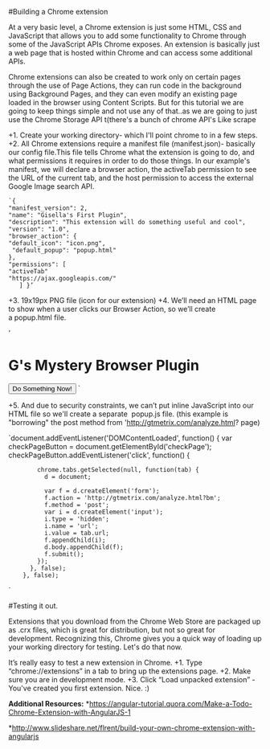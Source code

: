 #Building a Chrome extension

At a very basic level, a Chrome extension is just some HTML, CSS and JavaScript that allows you to add some functionality to Chrome through some of the JavaScript APIs Chrome exposes. An extension is basically just a web page that is hosted within Chrome and can access some additional APIs.

Chrome extensions can also be created to work only on certain pages through the use of Page Actions, they can run code in the background using Background Pages, and they can even modify an existing page loaded in the browser using Content Scripts. But for this tutorial we are going to keep things simple and not use any of that..as we are going to just use the Chrome Storage API t(there's a bunch of chrome API's Like scrape 

+1. Create your working directory- which I'll point chrome to in a few steps.
+2. All Chrome extensions require a manifest file (manifest.json)- basically our config file.This file tells Chrome what the extension is going to do, and what permissions it requires in order to do those things. In our example's manifest, we will declare a browser action, the activeTab permission to see the URL of the current tab, and the host permission to access the external Google Image search API.

	`{	
	"manifest_version": 2,
 	"name": "Gisella's First Plugin",
	"description": "This extension will do something useful and cool",
  	"version": "1.0",
	"browser_action": {
   	"default_icon": "icon.png",
  	 "default_popup": "popup.html"
  	},
  	"permissions": [
   	"activeTab" 
	"https://ajax.googleapis.com/"
	   ] }’
	
+3. 19x19px PNG file (icon for our extension)
+4.  We’ll need an HTML page to show when a user clicks our Browser Action, so we’ll create a popup.html file.
	
<!doctype html>’
<html>
<head>
 <title>Gisella's First Browser Plugin</title>
<script src="popup.js"></script>
</head>
<body>
<h1>G's Mystery Browser Plugin</h1>
<button id="checkPage">Do Something Now!</button>
</body>
</html>`
		
+5. And due to security constraints, we can’t put inline JavaScript into our HTML file so we'll create a separate  popup.js file. (this example is "borrowing" the post method from 'http://gtmetrix.com/analyze.html?
page)
		
`document.addEventListener('DOMContentLoaded', function() {
	var checkPageButton = document.getElementById('checkPage');
	checkPageButton.addEventListener('click', function() {
		
		    chrome.tabs.getSelected(null, function(tab) {
		      d = document;
		
		      var f = d.createElement('form');
		      f.action = 'http://gtmetrix.com/analyze.html?bm';
		      f.method = 'post';
		      var i = d.createElement('input');
		      i.type = 'hidden';
		      i.name = 'url';
		      i.value = tab.url;
		      f.appendChild(i);
		      d.body.appendChild(f);
		      f.submit();
		    });
		  }, false);
		}, false);
		
`	
	
#Testing it out. 

Extensions that you download from the Chrome Web Store are packaged up as .crx files, which is great for distribution, but not so great for development.  Recognizing this, Chrome gives you a quick way of loading up your working directory for testing. Let's do that now.

It’s really easy to test a new extension in Chrome. 
+1.	 Type “chrome://extensions” in a tab to bring up the extensions page.
+2.	Make sure you are in development mode.
+3.	Click “Load unpacked extension” 
-You've created you first extension. Nice. :)
	
	
**Additional Resources:**
*https://angular-tutorial.quora.com/Make-a-Todo-Chrome-Extension-with-AngularJS-1

*http://www.slideshare.net/flrent/build-your-own-chrome-extension-with-angularjs
	
